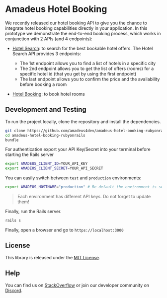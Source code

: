 # Amadeus Hotel Booking

We recently released our hotel booking API to give you the chance to integrate hotel booking capabilities directly in your application. In this prototype we demonstrate the end-to-end booking process, which works in conjunction with 2 APIs (and 4 endpoints):
* [Hotel Search](https://developers.amadeus.com/self-service/category/hotel/api-doc/hotel-search): to search for the best bookable hotel offers. The Hotel Search API provides 3 endpoints:

  * The 1st endpoint allows you to find a list of hotels in a specific city
  * The 2nd endpoint allows you to get the list of offers (rooms) for a specific hotel id (that you get by using the first endpoint)
  * The last endpoint allows you to confirm the price and the availability before booking a room
* [Hotel Booking](https://developers.amadeus.com/self-service/category/hotel/api-doc/hotel-booking): to book hotel rooms

## Development and Testing

To run the project locally, clone the repository and install the dependencies.

```sh
git clone https://github.com/amadeus4dev/amadeus-hotel-booking-rubyonrails.git
cd amadeus-hotel-booking-rubyonrails
bundle
```

For authentication export your API Key/Secret into your terminal before starting the Rails server

```sh
export AMADEUS_CLIENT_ID=YOUR_API_KEY
export AMADEUS_CLIENT_SECRET=YOUR_API_SECRET
```

You can easily switch between `test` and `production` environments:

```sh
export AMADEUS_HOSTNAME="production" # Be default the environment is set to test
```

> Each environment has different API keys. Do not forget to update them!

Finally, run the Rails server.

```sh
rails s
```

Finally, open a browser and go to `https://localhost:3000`

## License

This library is released under the [MIT License](LICENSE).

## Help

You can find us on [StackOverflow](https://stackoverflow.com/questions/tagged/amadeus) or join our developer community on
[Discord](https://discord.gg/cVrFBqx).
